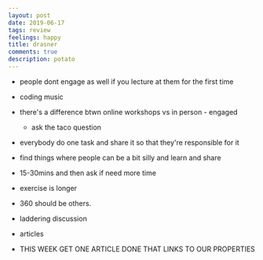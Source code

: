 ```yaml
---
layout: post
date: 2019-06-17
tags: review
feelings: happy
title: drasner
comments: true
description: potato
---
```




- people dont engage as well if you lecture at them for the first time
- coding music
- there's a difference btwn online workshops vs in person - engaged
  - ask the taco question
- everybody do one task and share it so that they're responsible for it
- find things where people can be a bit silly and learn and share
- 15-30mins and then ask if need more time
- exercise is longer
- 360 should be others.
- laddering discussion
- articles

- THIS WEEK GET ONE ARTICLE DONE THAT LINKS TO OUR PROPERTIES
